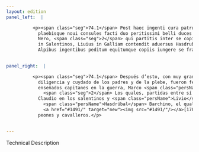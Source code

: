 ```yaml
---
layout: edition
panel_left:  |

          <p><span class="seg">74.1</span> Post haec ingenti cura patrum
            plaebisque noui consules facti duo peritissimi belli duces Marcus Liuius et Claudius
            Nero, <span class="seg">2</span> qui partitis inter se copiis in prouincias proficiscuntur. Claudius
            in Salentinos, Liuius in Galliam contendit aduersus Hasdrubalem Barchinum, qui superatis
            Alpibus ingentibus peditum equitumque copiis iungere se fratri properabat.</p>
        

panel_right:  |

          <p><span class="seg">74.1</span> Después d’esto, con muy grand
            diligencia y cuydado de los padres y de la plebe, fueron fechos dos nuevos cónsules muy
            enseñados capitanes en la guerra, Marco <span class="persName">Livio</span> y Claudio Nero.
              <span class="seg">2</span> Los quales, partidas entre sí las compañas, fueron a sus provincias:
            Claudio en los salentinos y <span class="persName">Livio</span> en Galia, contra
              <span class="persName">Hasdrúbal</span> Barchino, el qual, ya passados los Alpes, dava priessa
              <a href="#1491/" target="new"><img src="#1491/"/></a>[178r,a] de se juntar con su hermano con muy crescidas compañas de
            peones y cavalleros.</p>
        

---
```


Technical Description 